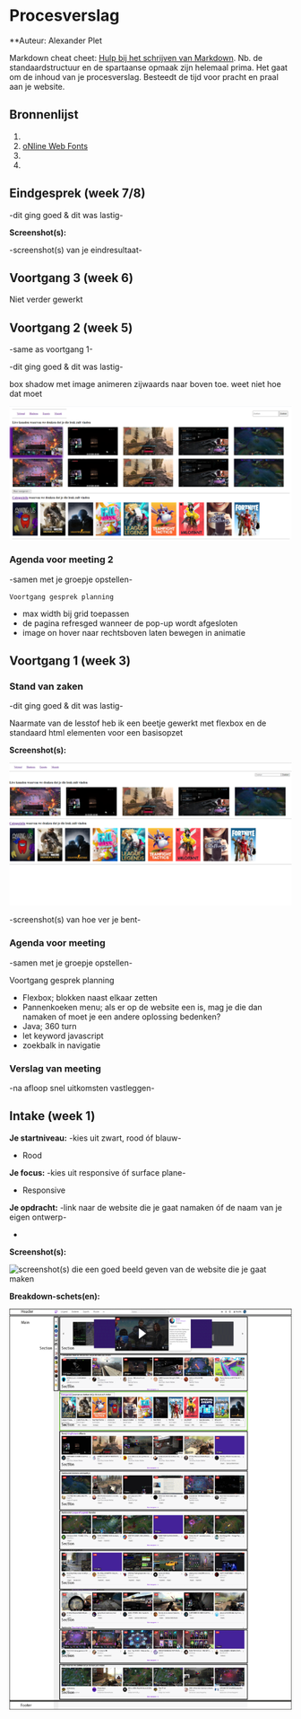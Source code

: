 # Procesverslag
**Auteur: Alexander Plet

Markdown cheat cheet: [Hulp bij het schrijven van Markdown](https://github.com/adam-p/markdown-here/wiki/Markdown-Cheatsheet). Nb. de standaardstructuur en de spartaanse opmaak zijn helemaal prima. Het gaat om de inhoud van je procesverslag. Besteedt de tijd voor pracht en praal aan je website.



## Bronnenlijst
1. <a href="https://www.w3schools.com/"></a>
2. <a href="http://www.onlinewebfonts.com">oNline Web Fonts</a>
3. <a href="https://codepen.io/Axiol/pen/QWLRMVr"></a>
4. <a href="https://dev.twitch.tv/docs/embed/everything"></a>




## Eindgesprek (week 7/8)

-dit ging goed & dit was lastig-

**Screenshot(s):**

-screenshot(s) van je eindresultaat-



## Voortgang 3 (week 6)

Niet verder gewerkt



## Voortgang 2 (week 5)

-same as voortgang 1-

-dit ging goed & dit was lastig-

box shadow met image animeren zijwaards naar boven toe. weet niet hoe dat moet

![](images/voortgang2ScreenShot.png)

### Agenda voor meeting 2

-samen met je groepje opstellen-

    Voortgang gesprek planning
- max width bij grid toepassen
- de pagina refresged wanneer de pop-up wordt afgesloten
- image on hover naar rechtsboven laten bewegen in animatie



## Voortgang 1 (week 3)

### Stand van zaken

-dit ging goed & dit was lastig-

Naarmate van de lesstof heb ik een beetje gewerkt met flexbox en de standaard html elementen voor een basisopzet

**Screenshot(s):**

![](images/fullPage.png)

-screenshot(s) van hoe ver je bent-

### Agenda voor meeting

-samen met je groepje opstellen-

Voortgang gesprek planning
- Flexbox; blokken naast elkaar zetten
- Pannenkoeken menu; als er op de website een is, mag je die dan namaken of moet je een andere oplossing bedenken?
- Java; 360 turn
- let keyword javascript
- zoekbalk in navigatie


### Verslag van meeting

-na afloop snel uitkomsten vastleggen-



## Intake (week 1)

**Je startniveau:** -kies uit zwart, rood óf blauw-

- Rood

**Je focus:** -kies uit responsive óf surface plane-

- Responsive

**Je opdracht:** -link naar de website die je gaat namaken óf de naam van je eigen ontwerp-

- [](twitch.tv)

**Screenshot(s):**

![screenshot(s) die een goed beeld geven van de website die je gaat maken](images/screencapture.png)

**Breakdown-schets(en):**

![-voorlopige breakdownschets(en) van een of beide pagina's van de site die je gaat maken-](images/breakdown-2-3.png)

